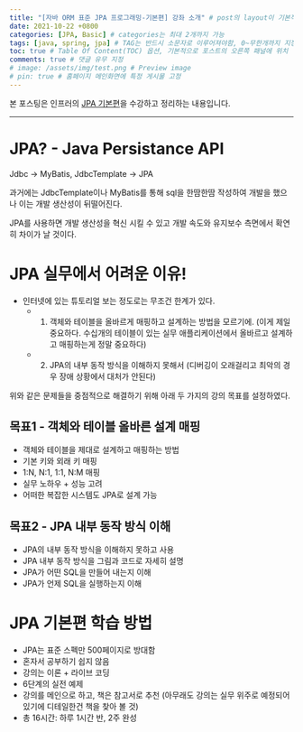 ```yaml
---
title: "[자바 ORM 표준 JPA 프로그래밍-기본편] 강좌 소개" # post의 layout이 기본적으로 post로 설정되어있어서 Front Matter에 따로 layout변수를 만들어 주지 않아도 됨
date: 2021-10-22 +0800
categories: [JPA, Basic] # categories는 최대 2개까지 가능
tags: [java, spring, jpa] # TAG는 반드시 소문자로 이루어져야함, 0~무한개까지 지정 가능
toc: true # Table Of Content(TOC) 옵션, 기본적으로 포스트의 오른쪽 패널에 위치
comments: true # 댓글 유무 지정
# image: /assets/img/test.png # Preview image
# pin: true # 홈페이지 메인화면에 특정 게시물 고정
---
```


본 포스팅은 인프러의 [JPA 기본편](https://www.inflearn.com/course/ORM-JPA-Basic#)을 수강하고 정리하는 내용입니다.

<hr>

# JPA? - Java Persistance API
Jdbc -> MyBatis, JdbcTemplate -> JPA

과거에는 JdbcTemplate이나 MyBatis를 통해 sql을 한땀한땀 작성하여 개발을 했으나 이는 개발 생산성이 뒤떨어진다.

JPA를 사용하면 개발 생산성을 혁신 시킬 수 있고 개발 속도와 유지보수 측면에서 확연히 차이가 날 것이다.

# JPA 실무에서 어려운 이유!
- 인터넷에 있는 튜토리얼 보는 정도로는 무조건 한계가 있다. 
  - 1) 객체와 테이블을 올바르게 매핑하고 설계하는 방법을 모르기에. (이게 제일 중요하다. 수십개의 테이블이 있는 실무 애플리케이션에서 올바르고 설계하고 매핑하는게 정말 중요하다)
  - 2) JPA의 내부 동작 방식을 이해하지 못해서 (디버깅이 오래걸리고 최악의 경우 장애 상황에서 대처가 안된다)
 
위와 같은 문제들을 중점적으로 해결하기 위해 아래 두 가지의 강의 목표를 설정하였다.

## 목표1 - 객체와 테이블 올바른 설계 매핑
- 객체와 테이블을 제대로 설계하고 매핑하는 방법
- 기본 키와 외래 키 매핑
- 1:N, N:1, 1:1, N:M 매핑
- 실무 노하우 + 성능 고려
- 어떠한 복잡한 시스템도 JPA로 설계 가능

## 목표2 - JPA 내부 동작 방식 이해
- JPA의 내부 동작 방식을 이해하지 못하고 사용
- JPA 내부 동작 방식을 그림과 코드로 자세히 설명
- JPA가 어떤 SQL을 만들어 내는지 이해
- JPA가 언제 SQL을 실행하는지 이해

# JPA 기본편 학습 방법
- JPA는 표준 스펙만 500페이지로 방대함
- 혼자서 공부하기 쉽지 않음
- 강의는 이론 + 라이브 코딩
- 6단계의 실전 예제
- 강의를 메인으로 하고, 책은 참고서로 추천 (아무래도 강의는 실무 위주로 예정되어 있기에 디테일한건 책을 찾아 볼 것)
- 총 16시간: 하루 1시간 반, 2주 완성
